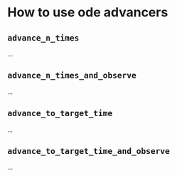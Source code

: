 
# How to use ode advancers


## `advance_n_times`

...

## `advance_n_times_and_observe`

...

## `advance_to_target_time`
...

## `advance_to_target_time_and_observe`
...
